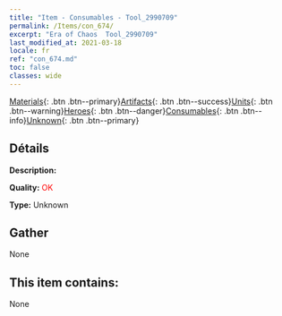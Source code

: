 ```yaml
---
title: "Item - Consumables - Tool_2990709"
permalink: /Items/con_674/
excerpt: "Era of Chaos  Tool_2990709"
last_modified_at: 2021-03-18
locale: fr
ref: "con_674.md"
toc: false
classes: wide
---
```

 [Materials](/fr/Items/){: .btn .btn--primary}[Artifacts](/fr/Items/Artifacts/){: .btn .btn--success}[Units](/fr/Items/Units/){: .btn .btn--warning}[Heroes](/fr/Items/Heroes/){: .btn .btn--danger}[Consumables](/fr/Items/Consumables/){: .btn .btn--info}[Unknown](/fr/Items/Unknown/){: .btn .btn--primary}

## Détails
 **Description:** 

 **Quality:** <span style="color: #FF0000">OK</span>

 **Type:** Unknown

## Gather

  None

## This item contains:

  None

